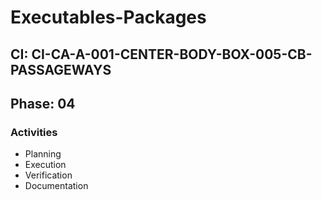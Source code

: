 # Executables-Packages

## CI: CI-CA-A-001-CENTER-BODY-BOX-005-CB-PASSAGEWAYS
## Phase: 04

### Activities
- Planning
- Execution
- Verification
- Documentation
